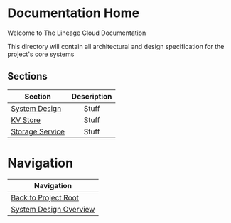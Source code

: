 # Documentation Home

Welcome to The Lineage Cloud Documentation

This directory will contain all architectural and design specification for the project's core systems

## Sections
| Section        | Description           |
| ------------------- |:------------------:|
| [System Design](./design/index.md)                  | Stuff      |
| [KV Store](./design/kvstore/index.md)               | Stuff      |
| [Storage Service](./design/simple-storage/index.md) | Stuff      |

# Navigation
| Navigation |
| ------------------- |
| [Back to Project Root](../README.md)  | 
| [System Design Overview](./design/index.md)  | 